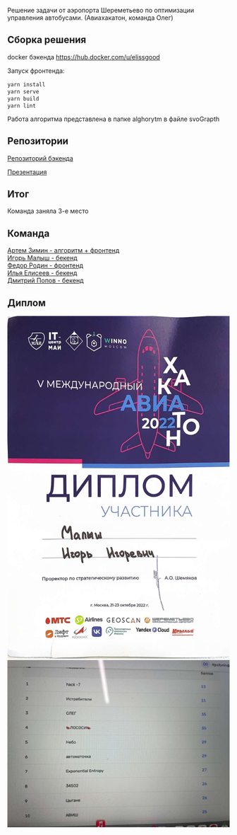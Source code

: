 Решение задачи от аэропорта Шереметьево по оптимизации управления автобусами. (Авиахакатон, команда Олег)

## Сборка решения

docker бэкенда
https://hub.docker.com/u/elissgood

Запуск фронтенда:
```
yarn install
yarn serve
yarn build
yarn lint
```

Работа алгоритма представлена в папке alghorytm в файле svoGrapth

## Репозитории

[Репозиторий бэкенда](https://gitlab.com/oleg_svo_bus/svo_backend) </br>

[Презентация](https://github.com/CepbluKot/avaihack/blob/master/Copy%20of%20%D0%A8%D0%B0%D0%B1%D0%BB%D0%BE%D0%BD_%D0%BF%D1%80%D0%B5%D0%B7%D0%B5%D0%BD%D1%82%D0%B0%D1%86%D0%B8%D0%B8.pptx%20(1).pdf) 

## Итог

Команда заняла 3-е место

## Команда
[Артем Зимин - алгоритм + фронтенд](http://t.me/Chel_Buerak) </br>
[Игорь Малыш - бекенд](http://t.me/awesomecosmonaut) </br>
[Федор Родин - фронтенд](http://t.me/ffeeejj) </br>
[Илья Елисеев - бекенд](http://t.me/Ilyxakamaz) </br>
[Дмитрий Попов - бекенд](http://t.me/dmitriii10) </br>

## Диплом
![](https://github.com/CepbluKot/avaihack/blob/master/diplom.jpg) </br>
![](https://github.com/CepbluKot/avaihack/blob/master/leaderboard.jpg)
